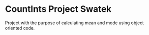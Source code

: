 # CountInts Project Swatek
 Project with the purpose of calculating mean and mode using object oriented code.
